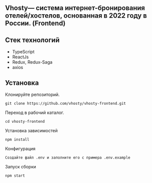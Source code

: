 ## Vhosty— система интернет-бронирования отелей/хостелов, основанная в 2022 году в России. (Frontend)

## Стек технологий

-	TypeScript
-   ReactJs
-   Redux, Redux-Saga
-   axios

## Установка

Клонируйте репозиторий.

```
git clone https://github.com/vhosty/vhosty-frontend.git
```

Переход в рабочий каталог.

```
cd vhosty-frontend
```

Установка зависимостей

```
npm install
```

Конфигурация

```
Создайте файл .env и заполните его с примера .env.example
```

Запуск сборки

```
npm start
```